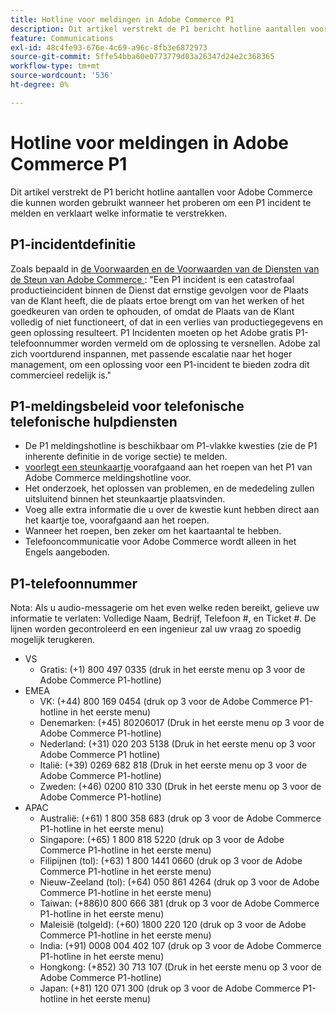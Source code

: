 ```yaml
---
title: Hotline voor meldingen in Adobe Commerce P1
description: Dit artikel verstrekt de P1 bericht hotline aantallen voor Adobe Commerce die kunnen worden gebruikt wanneer het proberen om een P1 incident te melden en verklaart welke informatie te verstrekken.
feature: Communications
exl-id: 48c4fe93-676e-4c69-a96c-8fb3e6872973
source-git-commit: 5ffe54bba60e0773779d03a26347d24e2c368365
workflow-type: tm+mt
source-wordcount: '536'
ht-degree: 0%

---
```


# Hotline voor meldingen in Adobe Commerce P1

Dit artikel verstrekt de P1 bericht hotline aantallen voor Adobe Commerce die kunnen worden gebruikt wanneer het proberen om een P1 incident te melden en verklaart welke informatie te verstrekken.

## P1-incidentdefinitie

Zoals bepaald in [ de Voorwaarden en de Voorwaarden van de Diensten van de Steun van Adobe Commerce ](https://www.adobe.com/content/dam/cc/en/legal/terms/enterprise/pdfs/Magento-Support-Services-Terms-and-Conditions.pdf): &quot;Een P1 incident is een catastrofaal productieincident binnen de Dienst dat ernstige gevolgen voor de Plaats van de Klant heeft, die de plaats ertoe brengt om van het werken of het goedkeuren van orden te ophouden, of omdat de Plaats van de Klant volledig of niet functioneert, of dat in een verlies van productiegegevens en geen oplossing resulteert. P1 Incidenten moeten op het Adobe gratis P1-telefoonnummer worden vermeld om de oplossing te versnellen. Adobe zal zich voortdurend inspannen, met passende escalatie naar het hoger management, om een oplossing voor een P1-incident te bieden zodra dit commercieel redelijk is.&quot;

## P1-meldingsbeleid voor telefonische telefonische hulpdiensten

* De P1 meldingshotline is beschikbaar om P1-vlakke kwesties (zie de P1 inherente definitie in de vorige sectie) te melden.
* [ voorlegt een steunkaartje ](https://experienceleague.adobe.com/docs/commerce-knowledge-base/kb/help-center-guide/magento-help-center-user-guide.html?lang=en#submit-ticket) voorafgaand aan het roepen van het P1 van Adobe Commerce meldingshotline voor.
* Het onderzoek, het oplossen van problemen, en de mededeling zullen uitsluitend binnen het steunkaartje plaatsvinden.
* Voeg alle extra informatie die u over de kwestie kunt hebben direct aan het kaartje toe, voorafgaand aan het roepen.
* Wanneer het roepen, ben zeker om het kaartaantal te hebben.
* Telefooncommunicatie voor Adobe Commerce wordt alleen in het Engels aangeboden.

## P1-telefoonnummer

Nota: Als u audio-messagerie om het even welke reden bereikt, gelieve uw informatie te verlaten: Volledige Naam, Bedrijf, Telefoon #, en Ticket #. De lijnen worden gecontroleerd en een ingenieur zal uw vraag zo spoedig mogelijk terugkeren.

* VS
   * Gratis: (+1) 800 497 0335 (druk in het eerste menu op 3 voor de Adobe Commerce P1-hotline)
* EMEA
   * VK: (+44) 800 169 0454 (druk op 3 voor de Adobe Commerce P1-hotline in het eerste menu)
   * Denemarken: (+45) 80206017 (Druk in het eerste menu op 3 voor de Adobe Commerce P1-hotline)
   * Nederland: (+31) 020 203 5138 (Druk in het eerste menu op 3 voor Adobe Commerce P1 hotline)
   * Italië: (+39) 0269 682 818 (Druk in het eerste menu op 3 voor de Adobe Commerce P1-hotline)
   * Zweden: (+46) 0200 810 330 (Druk in het eerste menu op 3 voor de Adobe Commerce P1-hotline)
* APAC
   * Australië: (+61) 1 800 358 683 (druk op 3 voor de Adobe Commerce P1-hotline in het eerste menu)
   * Singapore: (+65) 1 800 818 5220 (druk op 3 voor de Adobe Commerce P1-hotline in het eerste menu)
   * Filipijnen (tol): (+63) 1 800 1441 0660 (druk op 3 voor de Adobe Commerce P1-hotline in het eerste menu)
   * Nieuw-Zeeland (tol): (+64) 050 861 4264 (druk op 3 voor de Adobe Commerce P1-hotline in het eerste menu)
   * Taiwan: (+886)0 800 666 381 (druk op 3 voor de Adobe Commerce P1-hotline in het eerste menu)
   * Maleisië (tolgeld): (+60) 1800 220 120 (druk op 3 voor de Adobe Commerce P1-hotline in het eerste menu)
   * India: (+91) 0008 004 402 107 (druk op 3 voor de Adobe Commerce P1-hotline in het eerste menu)
   * Hongkong: (+852) 30 713 107 (Druk in het eerste menu op 3 voor de Adobe Commerce P1-hotline)
   * Japan: (+81) 120 071 300 (druk op 3 voor de Adobe Commerce P1-hotline in het eerste menu)

